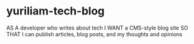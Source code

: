 # yuriliam-tech-blog
AS A developer who writes about tech I WANT a CMS-style blog site SO THAT I can publish articles, blog posts, and my thoughts and opinions
